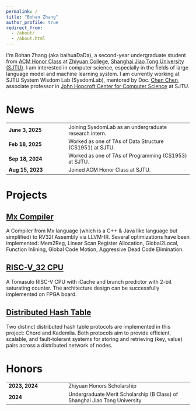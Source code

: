 ```yaml
---
permalink: /
title: "Bohan Zhang"
author_profile: true
redirect_from: 
  - /about/
  - /about.html
---
```


I'm Bohan Zhang (aka baihuaDaDa), a second-year undergraduate student from [ACM Honor Class](https://acm.sjtu.edu.cn) at [Zhiyuan College](https://zhiyuan.sjtu.edu.cn), [Shanghai Jiao Tong University (SJTU)](https://www.sjtu.edu.cn). I am interested in computer science, especially in the fields of large language model and machine learning system. I am currently working at SJTU System Wisdom Lab (SysdomLab), mentored by Doc. [Chen Chen](https://chenc10.github.io), associate professor in [John Hopcroft Center for Computer Science](https://jhc.sjtu.edu.cn) at SJTU.

News
======

<table style="border: none; width: 100%; font-size: 1em;">
<tr><td style="border: none; width: 150px; font-weight: bold;">June 3, 2025</td><td style="border: none;">Joining SysdomLab as an undergraduate research intern.</td></tr>
<tr><td style="border: none; width: 150px; font-weight: bold;">Feb 18, 2025</td><td style="border: none;">Worked as one of TAs of Data Structure (CS1951) at SJTU.</td></tr>
<tr><td style="border: none; width: 150px; font-weight: bold;">Sep 18, 2024</td><td style="border: none;">Worked as one of TAs of Programming (CS1953) at SJTU.</td></tr>
<tr><td style="border: none; width: 150px; font-weight: bold;">Aug 15, 2023</td><td style="border: none;">Joined ACM Honor Class at SJTU.</td></tr>
</table>

Projects
======

<!-- [Deep Cognition](), Contributor -->

[Mx Compiler](https://github.com/baihuaDaDa/Compiler-2024)
---

A Compiler from Mx language (which is a C++ & Java like language but simplified) to RV32I Assembly via LLVM-IR. Several optimizations have been implemented: Mem2Reg, Linear Scan Register Allocation, Global2Local, Function Inlining, Global Code Motion, Aggressive Dead Code Elimination.

[RISC-V_32 CPU](https://github.com/baihuaDaDa/RISC-V_CPU_Arch-2024)
---

A Tomasulo RISC-V CPU with iCache and branch predictor with 2-bit saturating counter. The architecture design can be successfully implemented on FPGA board.

[Distributed Hash Table](https://github.com/baihuaDaDa/DHT-2024)
---

Two distinct distributed hash table protocols are implemented in this project: Chord and Kademlia. Both protocols aim to provide efficient, scalable, and fault-tolerant systems for storing and retrieving (key, value) pairs across a distributed network of nodes.

Honors
======

<table style="border: none; width: 100%; font-size: 1em;">
<tr><td style="border: none; width: 150px; font-weight: bold;">2023, 2024</td><td style="border: none;">Zhiyuan Honors Scholarship</td></tr>
<tr><td style="border: none; width: 150px; font-weight: bold;">2024</td><td style="border: none;">Undergraduate Merit Scholarship (B Class) of Shanghai Jiao Tong University</td></tr>
</table>
